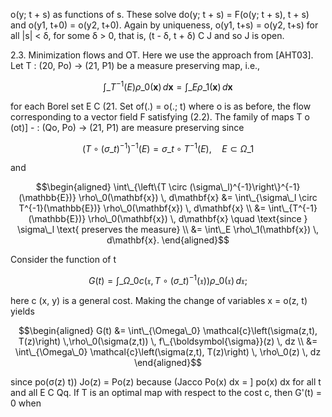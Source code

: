 o(y; t + s) as functions of s. These solve do(y; t + s) = F(o(y; t + s), t + s) and o(y1, t+0) = o(y2, t+0). Again by uniqueness, o(y1, t+s) = o(y2, t+s) for all |s| < δ, for some δ > 0, that is, (t - δ, t + δ) C J and so J is open.

2.3. Minimization flows and OT. Here we use the approach from [AHT03]. Let T : (20, Po) -> (21, P1) be a measure preserving map, i.e.,

$$\int\_{T^{-1}(E)} \rho\_0(\mathbf{x}) \, d\mathbf{x} = \int\_E \rho\_1(\mathbf{x}) \, d\mathbf{x}$$

for each Borel set E C (21. Set of(.) = o(.; t) where o is as before, the flow corresponding to a vector field F satisfying (2.2). The family of maps T o (ot)] - : (Qo, Po) -> (21, P1) are measure preserving since

$$\left(T \circ \left(\sigma\_t\right)^{-1}\right)^{-1}(E) = \sigma\_t \circ T^{-1}(E), \quad E \subset \Omega\_1$$

and

$$\begin{aligned} \int\_{\left\{T \circ (\sigma\_l)^{-1}\right\}^{-1}(\mathbb{E})} \rho\_0(\mathbf{x}) \, d\mathbf{x} &= \int\_{\sigma\_l \circ T^{-1}(\mathbb{E})} \rho\_0(\mathbf{x}) \, d\mathbf{x} \\ &= \int\_{T^{-1}(\mathbb{E})} \rho\_0(\mathbf{x}) \, d\mathbf{x} \quad \text{since } \sigma\_l \text{ preserves the measure} \\ &= \int\_E \rho\_1(\mathbf{x}) \, d\mathbf{x}. \end{aligned}$$

Consider the function of t

$$G(t) = \int\_{\Omega\_0} c\left(\mathfrak{x}, T \circ (\sigma\_t)^{-1}(\mathfrak{x})\right) \rho\_0(\mathfrak{x}) \, d\mathfrak{x};$$

here c (x, y) is a general cost. Making the change of variables x = o(z, t) yields

$$\begin{aligned} G(t) &= \int\_{\Omega\_0} \mathcal{c}\left(\sigma(z,t), T(z)\right) \,\rho\_0(\sigma(z,t)) \, f\_{\boldsymbol{\sigma}}(z) \, dz \\ &= \int\_{\Omega\_0} \mathcal{c}\left(\sigma(z,t), T(z)\right) \, \rho\_0(z) \, dz \end{aligned}$$

since po(σ(z) t)) Jo(z) = Po(z) because (Jacco Po(x) dx = ] po(x) dx for all t and all E C Qq. If T is an optimal map with respect to the cost c, then G'(t) = 0 when